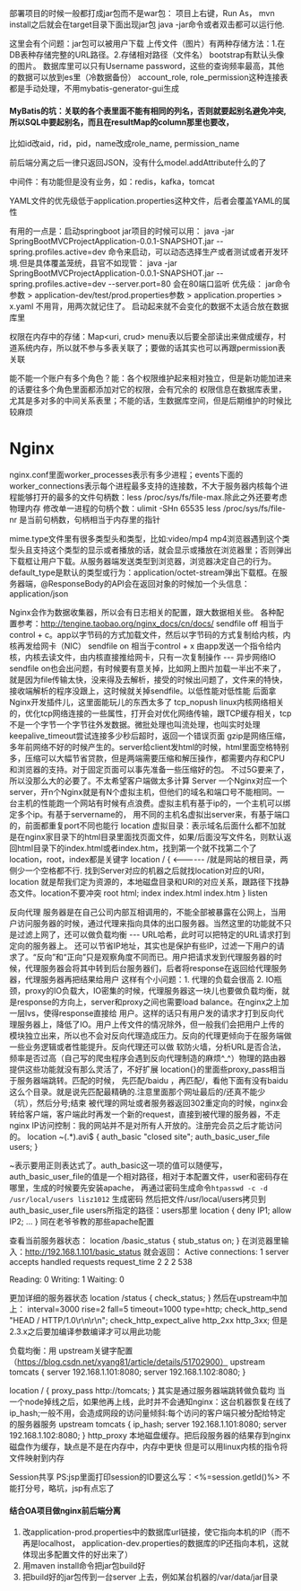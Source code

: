 部署项目的时候一般都打成jar包而不是war包：
项目上右键，Run As， mvn install之后就会在target目录下面出现jar包
java -jar命令或者双击都可以运行他.

这里会有个问题：jar包可以被用户下载
上传文件（图片）有两种存储方法：1.在DB表种存储完整的URL路径。2.存储相对路径（文件名）
bootstrap有默认头像的图片。
数据库里可以只有Username password，这些的查询频率最高，其他的数据可以放到es里（冷数据备份）
account_role, role_permission这种连接表都是手动处理，不用mybatis-generator-gui生成

#### MyBatis的坑：关联的各个表里面不能有相同的列名，否则就要起别名避免冲突, 所以SQL中要起别名，而且在resultMap的column那里也要改，
比如id改aid，rid，pid，name改成role_name, permission_name

前后端分离之后一律只返回JSON，没有什么model.addAttribute什么的了

中间件：有功能但是没有业务，如：redis，kafka，tomcat

YAML文件的优先级低于application.properties这种文件，后者会覆盖YAML的属性

有用的一点是：启动springboot jar项目的时候可以用：
java -jar SpringBootMVCProjectApplication-0.0.1-SNAPSHOT.jar --spring.profiles.active=dev
命令来启动，可以动态选择生产或者测试或者开发环境.但是具体覆盖笼统，县官不如现管：
java -jar SpringBootMVCProjectApplication-0.0.1-SNAPSHOT.jar --spring.profiles.active=dev --server.port=80
会在80端口监听
优先级： jar命令参数 > application-dev/test/prod.properties参数 > application.properties > x.yaml
不用背，用两次就记住了。
启动起来就不会变化的数据不太适合放在数据库里

权限在内存中的存储：Map<uri, crud>
menu表以后要全部读出来做成缓存，村道系统内存，所以就不参与多表关联了；要做的话其实也可以再跟permission表关联

能不能一个账户有多个角色？能：各个权限维护起来相对独立，但是新功能加进来的话要往多个角色里面都添加对它的权限，会有冗余的
权限信息在数据库表里，尤其是多对多的中间关系表里；不能的话，生数据库空间，但是后期维护的时候比较麻烦


# Nginx
nginx.conf里面worker_processes表示有多少进程；events下面的worker_connections表示每个进程最多支持的连接数，不大于服务器内核每个进程能够打开的最多的文件句柄数：less /proc/sys/fs/file-max.除此之外还要考虑物理内存
修改单一进程的句柄个数：ulimit -SHn 65535 
less /proc/sys/fs/file-nr 是当前句柄数，句柄相当于内存里的指针

mime.type文件里有很多类型头和类型，比如:video/mp4   mp4浏览器遇到这个类型头且支持这个类型的显示或者播放的话，就会显示或播放在浏览器里；否则弹出下载框让用户下载。从服务器端发送类型到浏览器，浏览器决定自己的行为。
default_type是默认的类型或行为：application/octet-stream弹出下载框。在服务器端，@ResponseBody的API会在返回对象的时候加一个头信息：application/json

Nginx会作为数据收集器，所以会有日志相关的配置，跟大数据相关些。
各种配置参考：http://tengine.taobao.org/nginx_docs/cn/docs/
sendfile off 相当于control + c。app以字节码的方式加载文件，然后以字节码的方式复制给内核，内核再发给网卡（NIC）
sendfile on 相当于control + x  由app发送一个指令给内核，内核去读文件，由内核直接推给网卡，只有一次复制操作 --- 异步网络IO
sendfile on也会出问题，有时候要有意关掉，比如网上图片加载一半出不来了，就是因为file传输太快，没来得及去解析，接受的时候出问题了，文件来的特快，接收端解析的程序没跟上，这时候就关掉sendfile。以低性能对低性能
后面拿Nginx开发插件儿，这里面能玩儿的东西太多了
tcp_nopush linux内核网络相关的，优化tcp网络连接的一些属性，打开会对优化网络传输，跟TCP缓存相关，tcp不是一个字节一个字节往外发数据。微批处理也叫流处理，也叫实时处理
keepalive_timeout尝试连接多少秒后超时，返回一个错误页面
gzip是网络压缩，多年前网络不好的时候产生的。server给client发html的时候，html里面空格特别多，压缩可以大幅节省贷款，但是两端需要压缩和解压操作，都需要内存和CPU和浏览器的支持。对于固定页面可以事先准备一些压缩好的包。
	不过5G要来了，所以没那么大的必要了。不太希望客户端做太多计算
Server 一个Nginx对应一个server，开n个Nginx就是有N个虚拟主机，但他们的域名和端口号不能相同。一台主机的性能跑一个网站有时候有点浪费。虚拟主机有基于ip的，一个主机可以绑定多个ip。有基于servername的，
	用不同的主机名虚拟出server来，有基于端口的，前面都重复port不同也能行
	location 虚拟目录：表示域名后面什么都不加就是在nginx家目录下的html目录里面找页面文件，如果/后面没写文件名，则默认返回html目录下的index.html或者index.htm，找到第一个就不找第二个了location，root，index都是关键字
	location / {        <------ /就是网站的根目录，两侧少一个空格都不行. 找到Server对应的机器之后就找location对应的URI，location 就是帮我们定为资源的，本地磁盘目录和URI的对应关系，跟路径下找静态文件。location不要冲突
		root html;
		index index.html index.htm
	}
	listen

反向代理
服务器是在自己公司内部互相调用的，不能全部被暴露在公网上，当用户访问服务器的时候，通过代理来指向具体的出口服务器。当然这里的功能就不只是过滤上网了，还可以做负载均衡 --- URL哈希，此时可以把特定的URL请求打到定向的服务器上。
还可以节省IP地址，其实也是保护有些IP，过滤一下用户的请求了。“反向”和“正向”只是观察角度不同而已。用户把请求发到代理服务器的时候，代理服务器会将其中转到后台服务器们，后者将response在返回给代理服务器，代理服务器再把结果给用户
这样有个小问题：1. 代理的负载会很高 2. IO瓶颈，proxy的IO负载大，IO密集的时候，代理服务器这一块儿也要做负载均衡，就是response的方向上，server和proxy之间也需要load balance。在nginx之上加一层lvs，使得response直接给
用户。这样的话只有用户发的请求才打到反向代理服务器上，降低了IO。用户上传文件的情况除外，但一般我们会把用户上传的模块独立出来，所以也不会对反向代理造成压力。反向的代理更倾向于在服务端做一些业务逻辑或者性能提升。反向代理还可以做
软防火墙，分析URL是否合法，频率是否过高（自己写的爬虫程序会遇到反向代理制造的麻烦^_^）物理的路由器提供这些功能就没有那么灵活了，不好扩展
location{}的里面些proxy_pass相当于服务器端跳转。匹配的时候， 先匹配/baidu ，再匹配/，看他下面有没有baidu这么个目录。就是说先匹配最精确的.注意里面那个网址最后的/还真不能少（坑），然后分号;结束
被代理的网址或者服务器返回302重定向的时候，nginx会转给客户端，客户端此时再发一个新的request，直接到被代理的服务器，不走nginx
IP访问控制：我的网站并不是对所有人开放的。注册完会员之后才能访问的。
location ~(.*)\.avi$ {
	auth_basic "closed site";
	auth_basic_user_file users;
}

~表示要用正则表达式了。auth_basic这一项的值可以随便写，auth_basic_user_file的值是一个相对路径，相对于本配置文件，user和密码存在哪里，生成的时候要先安装apache，
再通过密码生成命令`htpasswd -c -d /usr/local/users lisz1012` 生成密码
然后把文件/usr/local/users拷贝到auth_basic_user_file users所指定的路径：users那里
location {
	deny IP1;
	allow IP2;
	...
}
同在老爷爷教的那些apache配置

查看当前服务器状态：
location /basic_status {
	stub_status on;
}
在浏览器里输入：http://192.168.1.101/basic_status
就会返回：
Active connections: 1 
server accepts handled requests request_time
 2 2 2 538
 
 
Reading: 0 Writing: 1 Waiting: 0 

更加详细的服务器状态
location /status {
	check_status;
}
然后在upstream中加上：
interval=3000 rise=2 fall=5 timeout=1000 type=http;
check_http_send "HEAD / HTTP/1.0\r\n\r\n";
check_http_expect_alive http_2xx http_3xx;
但是2.3.x之后要加编译参数编译才可以用此功能

负载均衡：用 upstream关键字配置 （https://blog.csdn.net/xyang81/article/details/51702900）
upstream tomcats {
    server 192.168.1.101:8080;
    server 192.168.1.102:8080;
}

location / {
	proxy_pass http://tomcats;
}
其实是通过服务器端跳转做负载均
当一个node掉线之后，如果他再上线，此时并不会通知nginx：这台机器恢复在线了
ip_hash;一般不用，会造成网段的访问量倾斜:每个访问的客户端只被分配给特定的服务器服务
upstream tomcats {
	ip_hash;
    server 192.168.1.101:8080;
    server 192.168.1.102:8080;
}
http_proxy 本地磁盘缓存。把后段服务器的结果存到nginx磁盘作为缓存，缺点是不是在内存中，内存中更快
但是可以用linux内核的指令将文件映射到内存

Session共享
PS:jsp里面打印session的ID要这么写：<%=session.getId()%> 不能打分号，略坑，jsp有点忘了

#### 结合OA项目做nginx前后端分离
1. 改application-prod.properties中的数据库url链接，使它指向本机的IP（而不再是localhost， application-dev.properties的数据库的IP还指向本机，这就体现出多配置文件的好出来了）
2. 用maven install命令把jar包build好
3. 把build好的jar包传到一台server 上去，例如某台机器的/var/data/jar目录 
